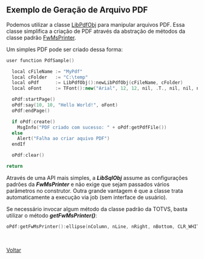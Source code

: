 ## Exemplo de Geração de Arquivo PDF

Podemos utilizar a classe [LibPdfObj](#) para manipular arquivos PDF. Essa classe simplifica a criação de PDF 
através da abstração de métodos da classe padrão [FwMsPrinter](https://tdn.totvs.com/display/public/PROT/FWMsPrinter).

Um simples PDF pode ser criado dessa forma:

```cpp
user function PdfSample()

  local cFileName := "MyPdf"
  local cFolder   := "C:\temp"
  local oPdf      := LibPdfObj():newLibPdfObj(cFileName, cFolder)
  local oFont     := TFont():new("Arial", 12, 12, nil, .T., nil, nil, nil, nil, .T.)

  oPdf:startPage()
  oPdf:say(10, 10, "Hello World!", oFont)
  oPdf:endPage()

  if oPdf:create()
    MsgInfo("PDF criado com sucesso: " + oPdf:getPdfFile())
  else
    Alert("Falha ao criar aquivo PDF")
  endIf

  oPdf:clear()

return
```

Através de uma API mais simples, a ***LibSqlObj*** assume as configurações padrões da ***FwMsPrinter*** e não exige 
que sejam passados vários parâmetros no construtor. Outra grande vantagem é que a classe trata automaticamente 
a execução via job (sem interface de usuário).

Se necessário invocar algum método da classe padrão da TOTVS, basta utilizar o método ***getFwMsPrinter()***:

```cpp
oPdf:getFwMsPrinter():ellipse(nColumn, nLine, nRight, nBottom, CLR_WHITE, CLR_BLACK)
```

<br/>

[Voltar](../index.md)